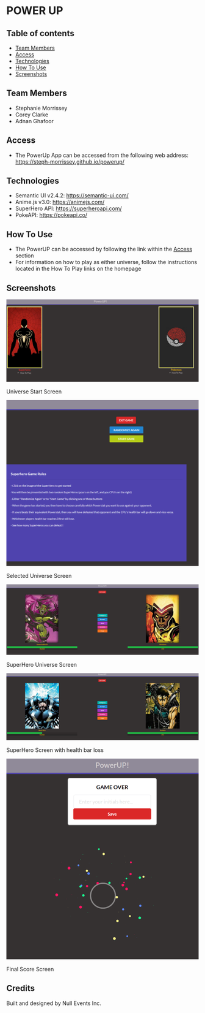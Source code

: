 # POWER UP

## Table of contents

- [Team Members](#team-members)
- [Access](#access)
- [Technologies](#technologies)
- [How To Use](#how-to-use)
- [Screenshots](#screenshots)

## Team Members

- Stephanie Morrissey
- Corey Clarke
- Adnan Ghafoor

## Access

- The PowerUp App can be accessed from the following web address: https://steph-morrissey.github.io/powerup/

## Technologies

- Semantic UI v2.4.2: https://semantic-ui.com/
- Anime.js v3.0: https://animejs.com/
- SuperHero API: https://superheroapi.com/
- PokeAPI: https://pokeapi.co/

## How To Use

- The PowerUP can be accessed by following the link within the [Access](#access) section
- For information on how to play as either universe, follow the instructions located in the How To Play links on the homepage

## Screenshots

![start_screen](assets/images/start_screen.png)

Universe Start Screen

![selected_universe](assets/images/selected_universe.png)

Selected Universe Screen

![superhero_screen](assets/images/superhero.png)

SuperHero Universe Screen

![superhero_health](assets/images/superhero2.png)

SuperHero Screen with health bar loss

![final_screen](assets/images/final_screen.png)

Final Score Screen

## Credits

Built and designed by Null Events Inc.
